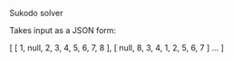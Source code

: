 Sukodo solver

Takes input as a JSON form:

[
    [
        1, null, 2, 3, 4, 5, 6, 7, 8
    ],
    [
        null, 8, 3, 4, 1, 2, 5, 6, 7
    ]
    ...
]


